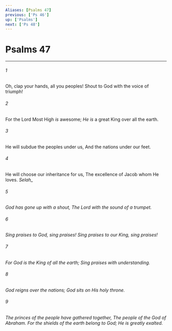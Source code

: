 ```yaml
---
Aliases: [Psalms 47]
previous: ['Ps 46']
up: ['Psalms']
next: ['Ps 48']
---
```

# Psalms 47

***


###### 1 
Oh, clap your hands, all you peoples! Shout to God with the voice of triumph! 

###### 2 
For the Lord Most High _is_ awesome; _He is_ a great King over all the earth. 

###### 3 
He will subdue the peoples under us, And the nations under our feet. 

###### 4 
He will choose our inheritance for us, The excellence of Jacob whom He loves. <i class="selah">Selah_ 

###### 5 
God has gone up with a shout, The Lord with the sound of a trumpet. 

###### 6 
Sing praises to God, sing praises! Sing praises to our King, sing praises! 

###### 7 
For God _is_ the King of all the earth; Sing praises with understanding. 

###### 8 
God reigns over the nations; God sits on His holy throne. 

###### 9 
The princes of the people have gathered together, The people of the God of Abraham. For the shields of the earth _belong_ to God; He is greatly exalted.
